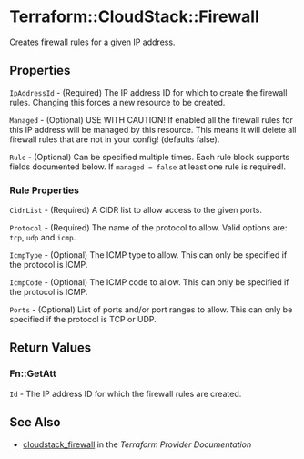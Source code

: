 # Terraform::CloudStack::Firewall

Creates firewall rules for a given IP address.

## Properties

`IpAddressId` - (Required) The IP address ID for which to create the
firewall rules. Changing this forces a new resource to be created.

`Managed` - (Optional) USE WITH CAUTION! If enabled all the firewall rules for
this IP address will be managed by this resource. This means it will delete
all firewall rules that are not in your config! (defaults false).

`Rule` - (Optional) Can be specified multiple times. Each rule block supports
fields documented below. If `managed = false` at least one rule is required!.

### Rule Properties

`CidrList` - (Required) A CIDR list to allow access to the given ports.

`Protocol` - (Required) The name of the protocol to allow. Valid options are:
`tcp`, `udp` and `icmp`.

`IcmpType` - (Optional) The ICMP type to allow. This can only be specified if
the protocol is ICMP.

`IcmpCode` - (Optional) The ICMP code to allow. This can only be specified if
the protocol is ICMP.

`Ports` - (Optional) List of ports and/or port ranges to allow. This can only
be specified if the protocol is TCP or UDP.


## Return Values

### Fn::GetAtt

`Id` - The IP address ID for which the firewall rules are created.

## See Also

* [cloudstack_firewall](https://www.terraform.io/docs/providers/cloudstack/r/firewall.html) in the _Terraform Provider Documentation_